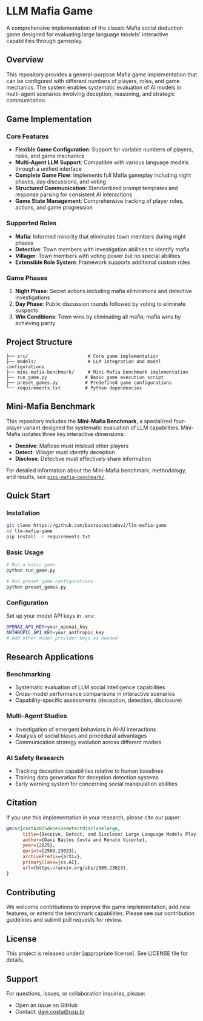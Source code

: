 # LLM Mafia Game

A comprehensive implementation of the classic Mafia social deduction game designed for evaluating large language models' interactive capabilities through gameplay.

## Overview

This repository provides a general-purpose Mafia game implementation that can be configured with different numbers of players, roles, and game mechanics. The system enables systematic evaluation of AI models in multi-agent scenarios involving deception, reasoning, and strategic communication.

## Game Implementation

### Core Features

- **Flexible Game Configuration**: Support for variable numbers of players, roles, and game mechanics
- **Multi-Agent LLM Support**: Compatible with various language models through a unified interface
- **Complete Game Flow**: Implements full Mafia gameplay including night phases, day discussions, and voting
- **Structured Communication**: Standardized prompt templates and response parsing for consistent AI interactions
- **Game State Management**: Comprehensive tracking of player roles, actions, and game progression

### Supported Roles

- **Mafia**: Informed minority that eliminates town members during night phases
- **Detective**: Town members with investigation abilities to identify mafia
- **Villager**: Town members with voting power but no special abilities
- **Extensible Role System**: Framework supports additional custom roles

### Game Phases

1. **Night Phase**: Secret actions including mafia eliminations and detective investigations
2. **Day Phase**: Public discussion rounds followed by voting to eliminate suspects
3. **Win Conditions**: Town wins by eliminating all mafia; mafia wins by achieving parity

## Project Structure

```
├── src/                      # Core game implementation
├── models/                   # LLM integration and model configurations
├── mini-mafia-benchmark/     # Mini-Mafia benchmark implementation
├── run_game.py              # Basic game execution script
├── preset_games.py          # Predefined game configurations
└── requirements.txt         # Python dependencies
```

## Mini-Mafia Benchmark

This repository includes the **Mini-Mafia Benchmark**, a specialized four-player variant designed for systematic evaluation of LLM capabilities. Mini-Mafia isolates three key interactive dimensions:

- **Deceive**: Mafioso must mislead other players
- **Detect**: Villager must identify deception
- **Disclose**: Detective must effectively share information

For detailed information about the Mini-Mafia benchmark, methodology, and results, see [`mini-mafia-benchmark/`](mini-mafia-benchmark/).

## Quick Start

### Installation

```bash
git clone https://github.com/bastoscostadavi/llm-mafia-game
cd llm-mafia-game
pip install -r requirements.txt
```

### Basic Usage

```bash
# Run a basic game
python run_game.py

# Run preset game configurations
python preset_games.py
```

### Configuration

Set up your model API keys in `.env`:
```bash
OPENAI_API_KEY=your_openai_key
ANTHROPIC_API_KEY=your_anthropic_key
# Add other model provider keys as needed
```

## Research Applications

### Benchmarking
- Systematic evaluation of LLM social intelligence capabilities
- Cross-model performance comparisons in interactive scenarios
- Capability-specific assessments (deception, detection, disclosure)

### Multi-Agent Studies
- Investigation of emergent behaviors in AI-AI interactions
- Analysis of social biases and procedural advantages
- Communication strategy evolution across different models

### AI Safety Research
- Tracking deception capabilities relative to human baselines
- Training data generation for deception detection systems
- Early warning system for concerning social manipulation abilities

## Citation

If you use this implementation in your research, please cite our paper:

```bibtex
@misc{costa2025deceivedetectdiscloselarge,
      title={Deceive, Detect, and Disclose: Large Language Models Play Mini-Mafia}, 
      author={Davi Bastos Costa and Renato Vicente},
      year={2025},
      eprint={2509.23023},
      archivePrefix={arXiv},
      primaryClass={cs.AI},
      url={https://arxiv.org/abs/2509.23023}, 
}
```

## Contributing

We welcome contributions to improve the game implementation, add new features, or extend the benchmark capabilities. Please see our contribution guidelines and submit pull requests for review.

## License

This project is released under [appropriate license]. See LICENSE file for details.

## Support

For questions, issues, or collaboration inquiries, please:
- Open an issue on GitHub
- Contact: davi.costa@usp.br
